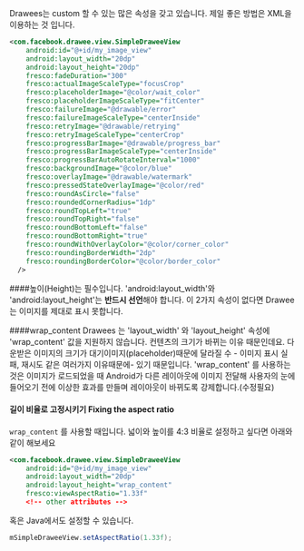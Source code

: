 Drawees는 custom 할 수 있는 많은 속성을 갖고 있습니다. 제일 좋은 방법은 XML을 이용하는 것 입니다. 

```xml
<com.facebook.drawee.view.SimpleDraweeView
    android:id="@+id/my_image_view"
    android:layout_width="20dp"
    android:layout_height="20dp"
    fresco:fadeDuration="300"
    fresco:actualImageScaleType="focusCrop"
    fresco:placeholderImage="@color/wait_color"
    fresco:placeholderImageScaleType="fitCenter"
    fresco:failureImage="@drawable/error"
    fresco:failureImageScaleType="centerInside"
    fresco:retryImage="@drawable/retrying"
    fresco:retryImageScaleType="centerCrop"
    fresco:progressBarImage="@drawable/progress_bar"
    fresco:progressBarImageScaleType="centerInside"
    fresco:progressBarAutoRotateInterval="1000"
    fresco:backgroundImage="@color/blue"
    fresco:overlayImage="@drawable/watermark"
    fresco:pressedStateOverlayImage="@color/red"
    fresco:roundAsCircle="false"
    fresco:roundedCornerRadius="1dp"
    fresco:roundTopLeft="true"
    fresco:roundTopRight="false"
    fresco:roundBottomLeft="false"
    fresco:roundBottomRight="true"
    fresco:roundWithOverlayColor="@color/corner_color"
    fresco:roundingBorderWidth="2dp"
    fresco:roundingBorderColor="@color/border_color"
  />
```

####높이(Height)는 필수입니다. 
'android:layout_width'와 'android:layout_height'는 **반드시 선언**해야 합니다. 이 2가지 속성이 없다면 Drawee는 이미지를 제대로 표시 못합니다.

####wrap_content 
Drawees 는 'layout_width' 와 'layout_height' 속성에 'wrap_content' 값을 지원하지 않습니다. 컨텐츠의 크기가 바뀌는 이유 때문인데요. 다운받은 이미지의 크기가 대기이미지(placeholder)때문에 달라질 수 - 이미지 표시 실패, 재시도 같은 여러가지 이유때문에- 있기 때문입니다. 
'wrap_content' 를 사용하는 것은 이미지가 로드되었을 때 Android가 다른 레이아웃에 이미지 전달해 사용자의 눈에 들어오기 전에 이상한 효과를 만들며 레이아웃이 바뀌도록 강제합니다.(수정필요)
#### 길이 비율로 고정시키기 Fixing the aspect ratio 
`wrap_content` 를 사용할 때입니다. 
넓이와 높이를 4:3 비율로 설정하고 싶다면 아래와 같이 해보세요
```xml
<com.facebook.drawee.view.SimpleDraweeView
    android:id="@+id/my_image_view"
    android:layout_width="20dp"
    android:layout_height="wrap_content"
    fresco:viewAspectRatio="1.33f"
    <!-- other attributes -->
```
혹은 Java에서도 설정할 수 있습니다. 
```java
mSimpleDraweeView.setAspectRatio(1.33f);
```
